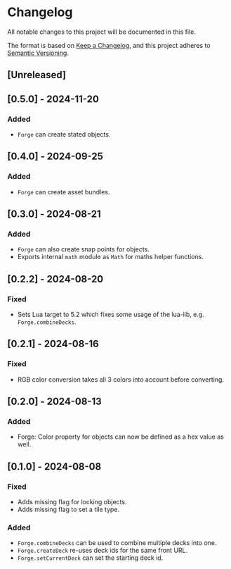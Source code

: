 # Changelog

All notable changes to this project will be documented in this file.

The format is based on [Keep a Changelog](https://keepachangelog.com/en/1.1.0/),
and this project adheres to [Semantic Versioning](https://semver.org/spec/v2.0.0.html).

## [Unreleased]

## [0.5.0] - 2024-11-20

### Added

- `Forge` can create stated objects.

## [0.4.0] - 2024-09-25

### Added

- `Forge` can create asset bundles.

## [0.3.0] - 2024-08-21

### Added

- `Forge` can also create snap points for objects.
- Exports internal `math` module as `Math` for maths helper functions.

## [0.2.2] - 2024-08-20

### Fixed

- Sets Lua target to 5.2 which fixes some usage of the lua-lib, e.g. `Forge.combineDecks`.

## [0.2.1] - 2024-08-16

### Fixed

- RGB color conversion takes all 3 colors into account before converting.

## [0.2.0] - 2024-08-13

### Added

- Forge: Color property for objects can now be defined as a hex value as well.

## [0.1.0] - 2024-08-08

### Fixed

- Adds missing flag for locking objects.
- Adds missing flag to set a tile type.

### Added

- `Forge.combineDecks` can be used to combine multiple decks into one.
- `Forge.createDeck` re-uses deck ids for the same front URL.
- `Forge.setCurrentDeck` can set the starting deck id.
